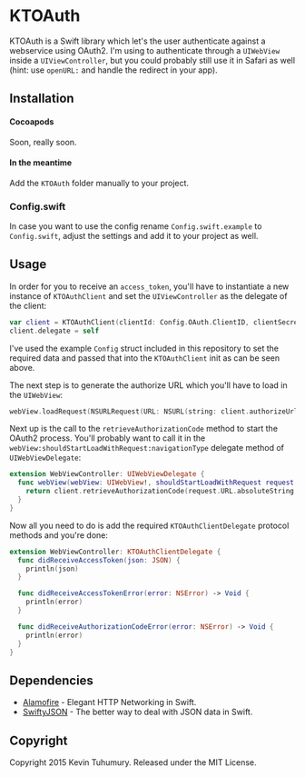 # KTOAuth

KTOAuth is a Swift library which let's the user authenticate against a webservice using OAuth2. I'm using to authenticate through a `UIWebView` inside a `UIViewController`, but you could probably still use it in Safari as well (hint: use `openURL:` and handle the redirect in your app).

## Installation

#### Cocoapods

Soon, really soon.

#### In the meantime

Add the `KTOAuth` folder manually to your project.

### Config.swift

In case you want to use the config rename `Config.swift.example` to `Config.swift`, adjust the settings and add it to your project as well.

## Usage

In order for you to receive an `access_token`, you'll have to instantiate a new instance of `KTOAuthClient` and set the `UIViewController` as the delegate of the client:

```swift
var client = KTOAuthClient(clientId: Config.OAuth.ClientID, clientSecret: Config.OAuth.ClientSecret, redirectURI: Config.OAuth.RedirectURI, authorizeURL: Config.OAuth.AuthorizeURL, tokenURL: Config.OAuth.TokenURL)
client.delegate = self
```

I've used the example `Config` struct included in this repository to set the required data and passed that into the `KTOAuthClient` init as can be seen above.

The next step is to generate the authorize URL which you'll have to load in the `UIWebView`:

```swift
webView.loadRequest(NSURLRequest(URL: NSURL(string: client.authorizeUrl())!))
```

Next up is the call to the `retrieveAuthorizationCode` method to start the OAuth2 process. You'll probably want to call it in the `webView:shouldStartLoadWithRequest:navigationType` delegate method of `UIWebViewDelegate`:

```swift
extension WebViewController: UIWebViewDelegate {
  func webView(webView: UIWebView!, shouldStartLoadWithRequest request: NSURLRequest!, navigationType: UIWebViewNavigationType) -> Bool {
    return client.retrieveAuthorizationCode(request.URL.absoluteString!)
  }
}
```

Now all you need to do is add the required `KTOAuthClientDelegate` protocol methods and you're done:

```swift
extension WebViewController: KTOAuthClientDelegate {
  func didReceiveAccessToken(json: JSON) {
  	println(json)
  }

  func didReceiveAccessTokenError(error: NSError) -> Void {
    println(error)
  }

  func didReceiveAuthorizationCodeError(error: NSError) -> Void {
    println(error)
  }
}
```

## Dependencies

* [Alamofire](https://github.com/Alamofire/Alamofire) - Elegant HTTP Networking in Swift.
* [SwiftyJSON](https://github.com/SwiftyJSON/SwiftyJSON) - The better way to deal with JSON data in Swift.

## Copyright

Copyright 2015 Kevin Tuhumury. Released under the MIT License.
